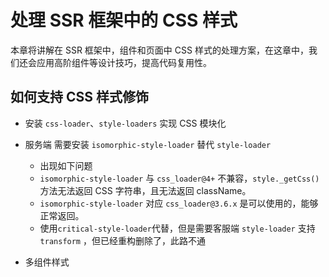 # 处理 SSR 框架中的 CSS 样式

本章将讲解在 SSR 框架中，组件和页面中 CSS 样式的处理方案，在这章中，我们还会应用高阶组件等设计技巧，提高代码复用性。

## 如何支持 CSS 样式修饰

- 安装 `css-loader`、`style-loaders` 实现 CSS 模块化
- 服务端 需要安装 `isomorphic-style-loader` 替代 `style-loader`

  - 出现如下问题
  - `isomorphic-style-loader` 与 `css_loader@4+` 不兼容，`style._getCss()` 方法无法返回 CSS 字符串，且无法返回 className。
  - `isomorphic-style-loader` 对应 `css_loader@3.6.x` 是可以使用的，能够正常返回。
  - 使用`critical-style-loader`代替，但是需要客服端 `style-loader` 支持 `transform` ，但已经重构删除了，此路不通

- 多组件样式
